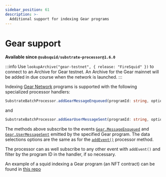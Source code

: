 ```yaml
---
sidebar_position: 61
description: >-
  Additional support for indexing Gear programs
---
```


# Gear support

**Available since `@subsquid/substrate-processor@1.6.0`**

:::info
Use `lookupArchive("gear-testnet", { release: "FireSquid" })` to connect to an Archive for Gear testnet. An Archive for the Gear mainnet will be added in due course when the network is launched.
:::

Indexing [Gear Network](https://wiki.gear-tech.io/) programs is supported with the following specialized processor handlers: 
```typescript
SubstrateBatchProcessor.addGearMessageEnqueued(programId: string, options?: BlockRangeOption & MayBeDataSelection<EventDataRequest>)
``` 
and 
```typescript
SubstrateBatchProcessor.addGearUserMessageSent(programId: string, options?: BlockRangeOption & MayBeDataSelection<EventDataRequest>)
```

The methods above subscribe to the events [`Gear.MessageEnqueued`](https://wiki.gear-tech.io/docs/api/events/#messageenqueued) and [`Gear.UserMessageSent`](https://wiki.gear-tech.io/docs/api/events/#usermessagesent) emitted by the specified Gear program. The data selections options are the same as for the [`addEvent()`](/develop-a-squid/substrate-processor/data-subscriptions#addeventname-options) processor method.

The processor can as well subscribe to any other event with `addEvent()` and filter by the program ID in the handler, if so necessary. 

An example of a squid indexing a Gear program (an NFT contract) can be found in [this repo](https://github.com/subsquid/squid/tree/master/test/gear-nft)